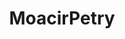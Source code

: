 ---
title: MoacirPetry
github: https://github.com/MoacirPetry
mode: light
transition: 3s
archetype:
- Minimalistic
---